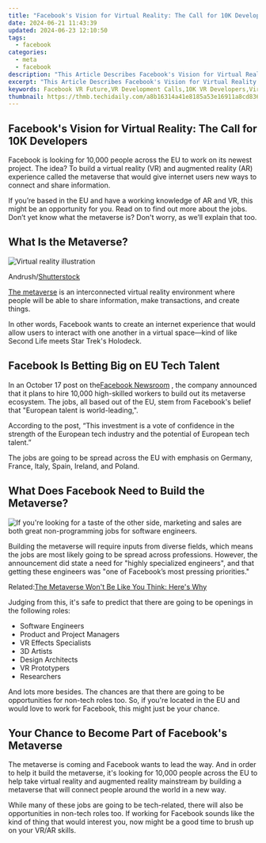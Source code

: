 ```yaml
---
title: "Facebook's Vision for Virtual Reality: The Call for 10K Developers."
date: 2024-06-21 11:43:39
updated: 2024-06-23 12:10:50
tags:
  - facebook
categories:
  - meta
  - facebook
description: "This Article Describes Facebook's Vision for Virtual Reality: The Call for 10K Developers."
excerpt: "This Article Describes Facebook's Vision for Virtual Reality: The Call for 10K Developers."
keywords: Facebook VR Future,VR Development Calls,10K VR Developers,Virtual Reality Growth,Social Media in VR,Tech Giant's VR Plans,VR Industry Expansion
thumbnail: https://thmb.techidaily.com/a8b16314a41e8185a53e16911a8cd83652896b6771ffcd18a8d5ccdaa894f672.jpg
---
```


## Facebook's Vision for Virtual Reality: The Call for 10K Developers

 Facebook is looking for 10,000 people across the EU to work on its newest project. The idea? To build a virtual reality (VR) and augmented reality (AR) experience called the metaverse that would give internet users new ways to connect and share information.

 If you’re based in the EU and have a working knowledge of AR and VR, this might be an opportunity for you. Read on to find out more about the jobs. Don’t yet know what the metaverse is? Don't worry, as we’ll explain that too.

## What Is the Metaverse?

![Virtual reality illustration](https://static1.makeuseofimages.com/wordpress/wp-content/uploads/2016/08/VR_shutterstock.jpg)

 Andrush/[Shutterstock](https://www.shutterstock.com/image-vector/virtual-reality-gaming-man-wearing-vr-1409077430)

[The metaverse](https://www.makeuseof.com/what-is-the-metaverse/) is an interconnected virtual reality environment where people will be able to share information, make transactions, and create things.

 In other words, Facebook wants to create an internet experience that would allow users to interact with one another in a virtual space—kind of like Second Life meets Star Trek's Holodeck.

## Facebook Is Betting Big on EU Tech Talent

 In an October 17 post on the[Facebook Newsroom](https://about.fb.com/news/2021/10/creating-jobs-europe-metaverse/) , the company announced that it plans to hire 10,000 high-skilled workers to build out its metaverse ecosystem. The jobs, all based out of the EU, stem from Facebook's belief that "European talent is world-leading,".

 According to the post, “This investment is a vote of confidence in the strength of the European tech industry and the potential of European tech talent.”

 The jobs are going to be spread across the EU with emphasis on Germany, France, Italy, Spain, Ireland, and Poland.

## What Does Facebook Need to Build the Metaverse?

![If you're looking for a taste of the other side, marketing and sales are both great non-programming jobs for software engineers.](https://static1.makeuseofimages.com/wordpress/wp-content/uploads/2021/09/cs-jobs-that-dont-require-coding.jpg)

 Building the metaverse will require inputs from diverse fields, which means the jobs are most likely going to be spread across professions. However, the announcement did state a need for "highly specialized engineers", and that getting these engineers was "one of Facebook’s most pressing priorities."

 Related:[The Metaverse Won't Be Like You Think: Here's Why](https://www.makeuseof.com/tag/5-ways-metaverse-wont-like-think/)

 Judging from this, it's safe to predict that there are going to be openings in the following roles:

* Software Engineers
* Product and Project Managers
* VR Effects Specialists
* 3D Artists
* Design Architects
* VR Prototypers
* Researchers

 And lots more besides. The chances are that there are going to be opportunities for non-tech roles too. So, if you're located in the EU and would love to work for Facebook, this might just be your chance.

## Your Chance to Become Part of Facebook's Metaverse

 The metaverse is coming and Facebook wants to lead the way. And in order to help it build the metaverse, it's looking for 10,000 people across the EU to help take virtual reality and augmented reality mainstream by building a metaverse that will connect people around the world in a new way.

 While many of these jobs are going to be tech-related, there will also be opportunities in non-tech roles too. If working for Facebook sounds like the kind of thing that would interest you, now might be a good time to brush up on your VR/AR skills.


<ins class="adsbygoogle"
     style="display:block"
     data-ad-format="autorelaxed"
     data-ad-client="ca-pub-7571918770474297"
     data-ad-slot="1223367746"></ins>



<ins class="adsbygoogle"
     style="display:block"
     data-ad-client="ca-pub-7571918770474297"
     data-ad-slot="8358498916"
     data-ad-format="auto"
     data-full-width-responsive="true"></ins>
